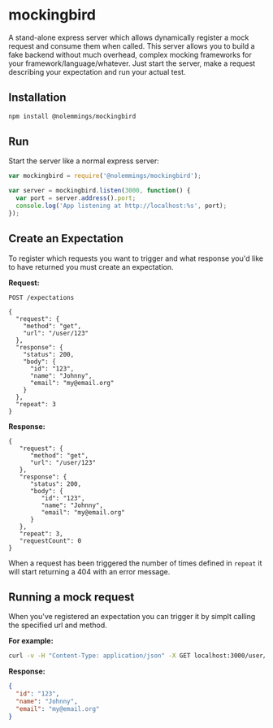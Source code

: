 # mockingbird

A stand-alone express server which allows dynamically register a mock request and consume them when called. This server allows you to build a fake backend without much overhead, complex mocking frameworks for your framework/language/whatever. Just start the server, make a request describing your expectation and run your actual test.

## Installation

```sh
npm install @nolemmings/mockingbird
```

## Run

Start the server like a normal express server:
```javascript
var mockingbird = require('@nolemmings/mockingbird');

var server = mockingbird.listen(3000, function() {
  var port = server.address().port;
  console.log('App listening at http://localhost:%s', port);
});
```

## Create an Expectation

To register which requests you want to trigger and what response you'd like to have returned you must create an expectation.

**Request:**
```text
POST /expectations

{
  "request": {
    "method": "get",
    "url": "/user/123"
  },
  "response": {
    "status": 200,
    "body": {
      "id": "123",
      "name": "Johnny",
      "email": "my@email.org"
    }
  },
  "repeat": 3
}
```

**Response:**
```text
{
   "request": {
      "method": "get",
      "url": "/user/123"
   },
   "response": {
      "status": 200,
      "body": {
         "id": "123",
         "name": "Johnny",
         "email": "my@email.org"
      }
   },
   "repeat": 3,
   "requestCount": 0
}
```

When a request has been triggered the number of times defined in `repeat` it will start returning a 404 with an error message.

## Running a mock request

When you've registered an expectation you can trigger it by simplt calling the specified url and method.

**For example:**
```sh
curl -v -H "Content-Type: application/json" -X GET localhost:3000/user/123
```

**Response:**
```json
{
  "id": "123",
  "name": "Johnny",
  "email": "my@email.org"
}
```
